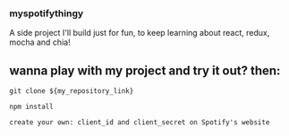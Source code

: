 ### myspotifythingy

A side project I'll build just for fun, to keep learning about react, redux, mocha and chia!

## wanna play with my project and try it out? then:

`git clone ${my_repository_link}`

`npm install`

`create your own: client_id and client_secret on Spotify's website`

